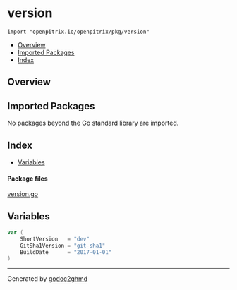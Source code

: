 # version
`import "openpitrix.io/openpitrix/pkg/version"`

* [Overview](#pkg-overview)
* [Imported Packages](#pkg-imports)
* [Index](#pkg-index)

## <a name="pkg-overview">Overview</a>

## <a name="pkg-imports">Imported Packages</a>

No packages beyond the Go standard library are imported.

## <a name="pkg-index">Index</a>
* [Variables](#pkg-variables)

#### <a name="pkg-files">Package files</a>
[version.go](./version.go) 

## <a name="pkg-variables">Variables</a>
``` go
var (
    ShortVersion   = "dev"
    GitSha1Version = "git-sha1"
    BuildDate      = "2017-01-01"
)
```

- - -
Generated by [godoc2ghmd](https://github.com/GandalfUK/godoc2ghmd)
